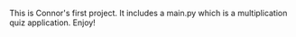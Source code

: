 This is Connor's first project.  It includes a main.py which is a multiplication quiz application.  Enjoy!